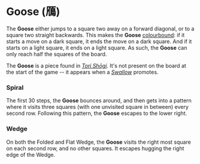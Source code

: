 # Goose (&#x9d08;)

The **Goose** either jumps to a square two away on a forward
diagonal, or to a square two straight backwards. This makes
the **Goose**
[colourbound](#wiki:Glossary_of_chess#Colorbound): if it
starts a move on a dark square, it ends the move on a dark square.
And if it starts on a light square, it ends on a light square. As such,
the **Goose** can only reach half the squares of the board.

The **Goose** is a piece found in [*Tori Sh&#x14d;gi*](#wiki:Tori_Shogi).
It's not present on the board at the start of the game -- it appears
when a [*Swallow*](pawn.html?piece=swallow) promotes.

### Spiral

The first 30 steps, the **Goose** bounces around, and then
gets into a pattern where it visits three squares (with one
unvisited square in between) every second row. Following this
pattern, the **Goose** escapes to the lower right.

### Wedge

On both the Folded and Flat Wedge, the **Goose** visits the right most
square on each second row, and no other squares. It escapes hugging the
right edge of the Wedge.

<div class = 'trapped' data-piece = 'goose'></div>
<div class = 'boxset'  data-sets  = 'tori_shogi'></div>
